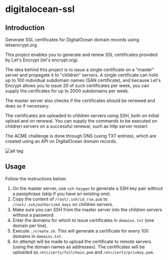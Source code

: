 # digitalocean-ssl

## Introduction

Generate SSL certificates for DigitalOcean domain records using letsencrypt.org.

This project enables you to generate and renew SSL certificates provided by Let's Encrypt (let's encrypt.org).

The idea behind this project is to issue a single certificate on a "master" server and propagate it to "children" servers. A single certificate can hold up to 100 individual subdomain names (SAN certificate), and because Let's Encrypt allows you to issue 20 of such certificates per week, you can supply the cerificates for up to 2000 subdomains per week.

The master server also checks if the certificates should be renewed and does so if necessary.

The certificates are uploaded to children servers using SSH, both on initial upload and on renewal. You can supply the commands to be executed on children servers on a successful renewal, such as http server restart.

The ACME challenge is done through DNS (using TXT entries), which are created using an API on DigitalOcean domain records.

![alt tag](https://igorsaric.github.io/images/cert.svg)

## Usage

Follow the instructions below:

1. On the master server, use ``ssh-keygen`` to generate a SSH key pair without a passphrase (skip if you have an existing one).
2. Copy the content of ``/root/.ssh/id_rsa.pub`` to ``/root/.ssh/authorized_keys`` on children servers.
3. Make sure you can SSH from the master server into the children servers without a password.
4. Enter the domains for which to issue certificates in ``domains.txt`` (one domain per line).
5. Execute ``./create.sh``. This will generate a certificate for every 100 domains in ``domains.txt``.
6. An attempt will be made to upload the certificate to remote servers (using the domain names as addresses). The certificates will be uploaded as ``/etc/certs/fullchain.pem`` and ``/etc/certs/privkey.pem``.

